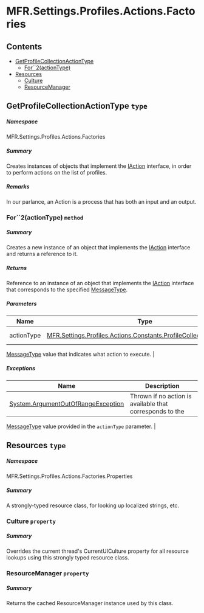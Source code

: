 <a name='assembly'></a>
# MFR.Settings.Profiles.Actions.Factories

## Contents

- [GetProfileCollectionActionType](#T-MFR-Settings-Profiles-Actions-Factories-GetProfileCollectionActionType 'MFR.Settings.Profiles.Actions.Factories.GetProfileCollectionActionType')
  - [For\`\`2(actionType)](#M-MFR-Settings-Profiles-Actions-Factories-GetProfileCollectionActionType-For``2-MFR-Settings-Profiles-Actions-Constants-ProfileCollectionActionType- 'MFR.Settings.Profiles.Actions.Factories.GetProfileCollectionActionType.For``2(MFR.Settings.Profiles.Actions.Constants.ProfileCollectionActionType)')
- [Resources](#T-MFR-Settings-Profiles-Actions-Factories-Properties-Resources 'MFR.Settings.Profiles.Actions.Factories.Properties.Resources')
  - [Culture](#P-MFR-Settings-Profiles-Actions-Factories-Properties-Resources-Culture 'MFR.Settings.Profiles.Actions.Factories.Properties.Resources.Culture')
  - [ResourceManager](#P-MFR-Settings-Profiles-Actions-Factories-Properties-Resources-ResourceManager 'MFR.Settings.Profiles.Actions.Factories.Properties.Resources.ResourceManager')

<a name='T-MFR-Settings-Profiles-Actions-Factories-GetProfileCollectionActionType'></a>
## GetProfileCollectionActionType `type`

##### Namespace

MFR.Settings.Profiles.Actions.Factories

##### Summary

Creates instances of objects that implement the
[IAction](#T-MFR-Messages-Actions-Interfaces-IAction 'MFR.Messages.Actions.Interfaces.IAction')
interface, in order to perform actions on the list of profiles.

##### Remarks

In our parlance, an Action is a process that has both an input and an output.

<a name='M-MFR-Settings-Profiles-Actions-Factories-GetProfileCollectionActionType-For``2-MFR-Settings-Profiles-Actions-Constants-ProfileCollectionActionType-'></a>
### For\`\`2(actionType) `method`

##### Summary

Creates a new instance of an object that implements the
[IAction](#T-MFR-Messages-Actions-Interfaces-IAction 'MFR.Messages.Actions.Interfaces.IAction')
interface and returns a reference to it.

##### Returns

Reference to an instance of an object that implements the
[IAction](#T-MFR-Messages-Actions-Interfaces-IAction 'MFR.Messages.Actions.Interfaces.IAction')
interface
that corresponds to the specified
[MessageType](#T-MFR-Messages-Constants-MessageType 'MFR.Messages.Constants.MessageType').

##### Parameters

| Name | Type | Description |
| ---- | ---- | ----------- |
| actionType | [MFR.Settings.Profiles.Actions.Constants.ProfileCollectionActionType](#T-MFR-Settings-Profiles-Actions-Constants-ProfileCollectionActionType 'MFR.Settings.Profiles.Actions.Constants.ProfileCollectionActionType') | (Required.) A
[MessageType](#T-MFR-Messages-Constants-MessageType 'MFR.Messages.Constants.MessageType')
value that
indicates what action to execute. |

##### Exceptions

| Name | Description |
| ---- | ----------- |
| [System.ArgumentOutOfRangeException](http://msdn.microsoft.com/query/dev14.query?appId=Dev14IDEF1&l=EN-US&k=k:System.ArgumentOutOfRangeException 'System.ArgumentOutOfRangeException') | Thrown if no action is available that corresponds to the
[MessageType](#T-MFR-Messages-Constants-MessageType 'MFR.Messages.Constants.MessageType')
value provided
in the `actionType` parameter. |

<a name='T-MFR-Settings-Profiles-Actions-Factories-Properties-Resources'></a>
## Resources `type`

##### Namespace

MFR.Settings.Profiles.Actions.Factories.Properties

##### Summary

A strongly-typed resource class, for looking up localized strings, etc.

<a name='P-MFR-Settings-Profiles-Actions-Factories-Properties-Resources-Culture'></a>
### Culture `property`

##### Summary

Overrides the current thread's CurrentUICulture property for all
  resource lookups using this strongly typed resource class.

<a name='P-MFR-Settings-Profiles-Actions-Factories-Properties-Resources-ResourceManager'></a>
### ResourceManager `property`

##### Summary

Returns the cached ResourceManager instance used by this class.
